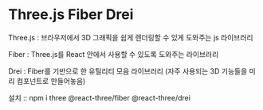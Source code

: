 # Three.js Fiber Drei

Three.js : 브라우저에서 3D 그래픽을
쉽게 렌더링할 수 있게 도와주는 js 라이브러리

Fiber : Three.js를 React 안에서 사용할 수
있도록 도와주는 라이브러리

Drei : Fiber를 기반으로 한 유틸리티 모음 라이브러리
(자주 사용되는 3D 기능들을 미리 컴포넌트로 만들어놓음)

설치 :: npm i three @react-three/fiber @react-three/drei